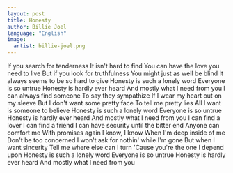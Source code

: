 ```yaml
---
layout: post
title: Honesty
author: Billie Joel
language: "English"
image:
  artist: billie-joel.png
---
```

If you search for tenderness
It isn't hard to find
You can have the love you need to live
But if you look for truthfulness
You might just as well be blind
It always seems to be so hard to give
Honesty is such a lonely word
Everyone is so untrue
Honesty is hardly ever heard
And mostly what I need from you
I can always find someone
To say they sympathize
If I wear my heart out on my sleeve
But I don't want some pretty face
To tell me pretty lies
All I want is someone to believe
Honesty is such a lonely word
Everyone is so untrue
Honesty is hardly ever heard
And mostly what I need from you
I can find a lover
I can find a friend
I can have security until the bitter end
Anyone can comfort me
With promises again
I know, I know
When I'm deep inside of me
Don't be too concerned
I won't ask for nothin' while I'm gone
But when I want sincerity
Tell me where else can I turn
'Cause you're the one I depend upon
Honesty is such a lonely word
Everyone is so untrue
Honesty is hardly ever heard
And mostly what I need from you
